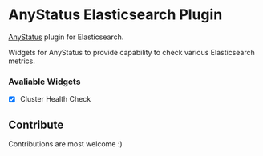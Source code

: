 
# AnyStatus Elasticsearch Plugin

[AnyStatus](https://www.anystat.us) plugin for Elasticsearch.

Widgets for AnyStatus to provide capability to check various Elasticsearch metrics.

### Avaliable Widgets

- [x] Cluster Health Check

## Contribute

Contributions are most welcome :)
